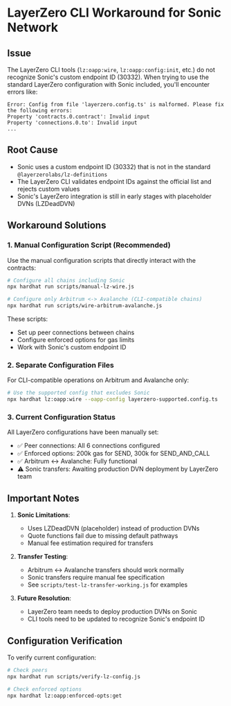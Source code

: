 # LayerZero CLI Workaround for Sonic Network

## Issue

The LayerZero CLI tools (`lz:oapp:wire`, `lz:oapp:config:init`, etc.) do not recognize Sonic's custom endpoint ID (30332). When trying to use the standard LayerZero configuration with Sonic included, you'll encounter errors like:

```
Error: Config from file 'layerzero.config.ts' is malformed. Please fix the following errors:
Property 'contracts.0.contract': Invalid input
Property 'connections.0.to': Invalid input
...
```

## Root Cause

- Sonic uses a custom endpoint ID (30332) that is not in the standard `@layerzerolabs/lz-definitions`
- The LayerZero CLI validates endpoint IDs against the official list and rejects custom values
- Sonic's LayerZero integration is still in early stages with placeholder DVNs (LZDeadDVN)

## Workaround Solutions

### 1. Manual Configuration Script (Recommended)

Use the manual configuration scripts that directly interact with the contracts:

```bash
# Configure all chains including Sonic
npx hardhat run scripts/manual-lz-wire.js

# Configure only Arbitrum <-> Avalanche (CLI-compatible chains)
npx hardhat run scripts/wire-arbitrum-avalanche.js
```

These scripts:
- Set up peer connections between chains
- Configure enforced options for gas limits
- Work with Sonic's custom endpoint ID

### 2. Separate Configuration Files

For CLI-compatible operations on Arbitrum and Avalanche only:

```bash
# Use the supported config that excludes Sonic
npx hardhat lz:oapp:wire --oapp-config layerzero-supported.config.ts
```

### 3. Current Configuration Status

All LayerZero configurations have been manually set:
- ✅ Peer connections: All 6 connections configured
- ✅ Enforced options: 200k gas for SEND, 300k for SEND_AND_CALL
- ✅ Arbitrum ↔ Avalanche: Fully functional
- ⚠️  Sonic transfers: Awaiting production DVN deployment by LayerZero team

## Important Notes

1. **Sonic Limitations**: 
   - Uses LZDeadDVN (placeholder) instead of production DVNs
   - Quote functions fail due to missing default pathways
   - Manual fee estimation required for transfers

2. **Transfer Testing**:
   - Arbitrum ↔ Avalanche transfers should work normally
   - Sonic transfers require manual fee specification
   - See `scripts/test-lz-transfer-working.js` for examples

3. **Future Resolution**:
   - LayerZero team needs to deploy production DVNs on Sonic
   - CLI tools need to be updated to recognize Sonic's endpoint ID

## Configuration Verification

To verify current configuration:

```bash
# Check peers
npx hardhat run scripts/verify-lz-config.js

# Check enforced options
npx hardhat lz:oapp:enforced-opts:get
``` 